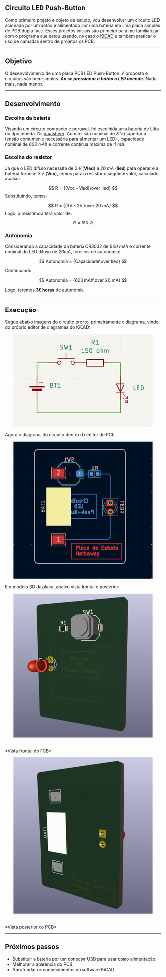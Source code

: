 ## Circuito LED Push-Button

Como primeiro projeto e objeto de estudo, vou desenvolver um circuito LED acionado por um botão e alimentado por uma bateria em uma placa simples de PCB dupla face. Esses projetos iniciais são primeiro para me familiarizar com o programa que estou usando, no caso o [KiCAD](https://www.kicad.org/) e também praticar o uso de camadas dentro de projetos de PCB.

---
## Objetivo

O desenvolvimento de uma placa PCB LED Push-Button. A proposta e circuitos são bem simples. ___Ao se pressionar o botão o LED acende.___ Nada mais, nada menos.

---
## Desenvolvimento

### Escolha da bateria

Visando um circuito compacto e portável, foi escolhida uma bateria de Lítio do tipo moeda. Do [datasheet](cr3032.pdf). Com tensão nominal de *3 V* (superior a tensão comumente necessária para alimentar um LED) , capacidade nominal de *600 mAh* e corrente contínua máxima de *4 mA.*
### Escolha do resistor

Já que o LED difuso necessita de *2 V* (**Vled**) e *20 mA* (**Iled**) para operar e a bateria fornece *3 V* (**Vcc**), temos para o resistor o seguinte valor, calculado abaixo:

$$ R = {(Vcc - Vled)\over Iled} $$
Substituindo, temos:

$$ R = {(3V - 2V)\over 20 mA} $$
Logo, a resistência terá valor de:

$$ R = 150\ \Omega$$
### Autonomia

Considerando a capacidade da bateria CR3032 de *600 mAh* e corrente nominal do LED difuso de *20mA*, teremos de autonomia:

$$ Autonomia = {Capacidade\over Iled} $$

Continuando:

$$ Autonomia = {600 mAh\over 20 mA} $$

Logo, teremos **30 horas** de autonomia. 

---
## Execução

Segue abaixo imagens do circuito pronto, primeiramente o diagrama, vindo do próprio editor de diagramas do KiCAD:

<p align="center">
    <img src="images/2025-09-24/diagrama.PNG" width="450">
</p>

Agora o diagrama do circuito dentro do editor de PCI:

<p align="center">
    <img src="images/2025-09-24/diagrama%20PCI.PNG" width="450">
</p>

E o modelo 3D da placa, abaixo vista frontal e posterior:

<p align="center">
    <img src="images/2025-09-24/3D%20PCI%201.PNG" width="450">
</p>
</br>
*Vista frontal do PCB*

<p align="center">
    <img src="images/2025-09-24/3D%20PCI%202.PNG" width="450"> </p> </br>
*Vista posterior do PCB*

---

## Próximos passos

- Substituir a bateria por um conector USB para usar como alimentação;
- Melhorar a aparência do PCB;
- Aprofundar os conhecimentos no software KiCAD.

